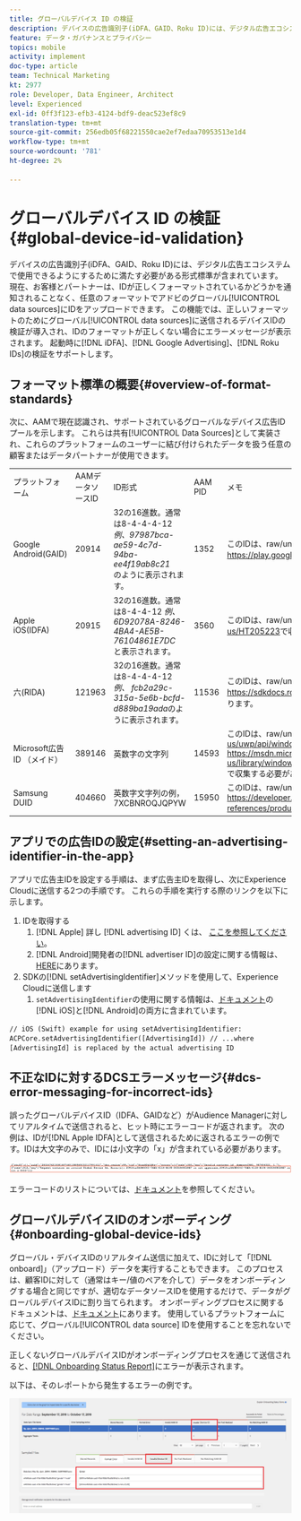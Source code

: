 ```yaml
---
title: グローバルデバイス ID の検証
description: デバイスの広告識別子(iDFA、GAID、Roku ID)には、デジタル広告エコシステムで使用できるようにするために満たす必要がある形式標準が含まれています。 現在、お客様とパートナーは、IDが正しく形式設定されているかどうかを通知されることなく、任意の形式でグローバルデータソースにIDをアップロードできます。 この機能では、適切な形式設定を行うためにグローバルデータソースに送信されるデバイスIDの検証が導入され、IDの形式が正しくない場合にエラーメッセージが表示されます。 起動時のiDFA、Google Advertising、Roku IDの検証をサポートします。
feature: データ・ガバナンスとプライバシー
topics: mobile
activity: implement
doc-type: article
team: Technical Marketing
kt: 2977
role: Developer, Data Engineer, Architect
level: Experienced
exl-id: 0ff3f123-efb3-4124-bdf9-deac523ef8c9
translation-type: tm+mt
source-git-commit: 256edb05f68221550cae2ef7edaa70953513e1d4
workflow-type: tm+mt
source-wordcount: '781'
ht-degree: 2%

---
```


# グローバルデバイス ID の検証 {#global-device-id-validation}

デバイスの広告識別子(iDFA、GAID、Roku ID)には、デジタル広告エコシステムで使用できるようにするために満たす必要がある形式標準が含まれています。 現在、お客様とパートナーは、IDが正しくフォーマットされているかどうかを通知されることなく、任意のフォーマットでアドビのグローバル[!UICONTROL data sources]にIDをアップロードできます。 この機能では、正しいフォーマットのためにグローバル[!UICONTROL data sources]に送信されるデバイスIDの検証が導入され、IDのフォーマットが正しくない場合にエラーメッセージが表示されます。 起動時に[!DNL iDFA]、[!DNL Google Advertising]、[!DNL Roku IDs]の検証をサポートします。

## フォーマット標準の概要{#overview-of-format-standards}

次に、AAMで現在認識され、サポートされているグローバルなデバイス広告IDプールを示します。 これらは共有[!UICONTROL Data Sources]として実装され、これらのプラットフォームのユーザーに結び付けられたデータを扱う任意の顧客またはデータパートナーが使用できます。

<table>
  <tr>
   <td>プラットフォーム </td>
   <td>AAMデータソースID </td>
   <td>ID形式 </td>
   <td>AAM PID </td>
   <td>メモ </td>
  </tr>
  <tr>
   <td>Google Android(GAID)</td>
   <td>20914</td>
   <td>32の16進数。通常は8-4-4-4-12<em>例、97987bca-ae59-4c7d-94ba-ee4f19ab8c21<br/> </em>のように表示されます。 </td>
   <td>1352</td>
   <td>このIDは、raw/unhashed/unaltered form Reference - <a href="https://play.google.com/about/monetization-ads/ads/ad-id/">https://play.google.com/about/monetization-ads/ads/ad-id/</a>で収集する必要があります。</td>
  </tr>
  <tr>
   <td>Apple iOS(IDFA)</td>
   <td>20915</td>
   <td>32の16進数。通常は8-4-4-12 <em>例、6D92078A-8246-4BA4-AE5B-76104861E7DC<br /> </em>と表示されます。 </td>
   <td>3560</td>
   <td>このIDは、raw/unhashed/unaltered form Reference - <a href="https://support.apple.com/en-us/HT205223">https://support.apple.com/en-us/HT205223</a>で収集する必要があります。</td>
  </tr>
  <tr>
   <td>六(RIDA)</td>
   <td>121963</td>
   <td>32の16進数。通常は8-4-4-4-12 <em>例、</em> <em>fcb2a29c-315a-5e6b-bcfd-d889ba19ada</em>のように表示されます。</td>
   <td>11536</td>
   <td>このIDは、raw/unhashed/unaltered form Reference - <a href="https://sdkdocs.roku.com/display/sdkdoc/Roku+Advertising+Framework">https://sdkdocs.roku.com/display/sdkdoc/Roku+Advertising+Framework</a>で収集する必要があります。 </td>
  </tr>
  <tr>
   <td>Microsoft広告ID （メイド）</td>
   <td>389146</td>
   <td>英数字の文字列</td>
   <td>14593</td>
   <td>このIDは、raw/unhashed/unaltered form Reference - <a href="https://docs.microsoft.com/en-us/uwp/api/windows.system.userprofile.advertisingmanager.advertisingid">https://docs.microsoft.com/en-us/uwp/api/windows.system.userprofile.advertisingmanager.advertisingid</a><br/><a href="https://msdn.microsoft.com/en-us/library/windows/apps/windows.system.userprofile.advertisingmanager.advertisingid.aspx">https://msdn.microsoft.com/en-us/library/windows/apps/windows.system.userprofile.advertisingmanager.advertisingid.aspx</a>で収集する必要があります。</td>
  </tr>
  <tr>
   <td>Samsung DUID</td>
   <td>404660</td>
   <td>英数字文字列の例， 7XCBNROQJQPYW</td>
   <td>15950</td>
   <td>このIDは、raw/unhashed/unaltered form Reference - <a href="https://developer.samsung.com/tv/develop/api-references/samsung-product-api-references/productinfo-api">https://developer.samsung.com/tv/develop/api-references/samsung-product-api-references/productinfo-api</a>で収集する必要があります。 </td>
  </tr>
</table>

## アプリでの広告IDの設定{#setting-an-advertising-identifier-in-the-app}

アプリで広告主IDを設定する手順は、まず広告主IDを取得し、次にExperience Cloudに送信する2つの手順です。 これらの手順を実行する際のリンクを以下に示します。

1. IDを取得する
   1. [!DNL Apple] 詳し [!DNL advertising ID] くは、 [ここを参照してください](https://developer.apple.com/documentation/adsupport/asidentifiermanager)。
   1. [!DNL Android]開発者の[!DNL advertiser ID]の設定に関する情報は、[HERE](http://www.androiddocs.com/google/play-services/id.html)にあります。
1. SDKの[!DNL setAdvertisingIdentifier]メソッドを使用して、Experience Cloudに送信します
   1. `setAdvertisingIdentifier`の使用に関する情報は、[ドキュメント](https://aep-sdks.gitbook.io/docs/using-mobile-extensions/mobile-core/identity/identity-api-reference#set-an-advertising-identifier)の[!DNL iOS]と[!DNL Android]の両方に含まれています。

`// iOS (Swift) example for using setAdvertisingIdentifier:`
`ACPCore.setAdvertisingIdentifier([AdvertisingId]) // ...where [AdvertisingId] is replaced by the actual advertising ID`

## 不正なIDに対するDCSエラーメッセージ{#dcs-error-messaging-for-incorrect-ids}

誤ったグローバルデバイスID（IDFA、GAIDなど）がAudience Managerに対してリアルタイムで送信されると、ヒット時にエラーコードが返されます。 次の例は、IDが[!DNL Apple IDFA]として送信されるために返されるエラーの例です。IDは大文字のみで、IDには小文字の「x」が含まれている必要があります。

![エラー画像](assets/image_4_.png)

エラーコードのリストについては、[ドキュメント](https://experienceleague.adobe.com/docs/audience-manager/user-guide/api-and-sdk-code/dcs/dcs-api-reference/dcs-error-codes.html?lang=en#api-and-sdk-code)を参照してください。

## グローバルデバイスIDのオンボーディング{#onboarding-global-device-ids}

グローバル・デバイスIDのリアルタイム送信に加えて、IDに対して「[!DNL onboard]」（アップロード）データを実行することもできます。 このプロセスは、顧客IDに対して（通常はキー/値のペアを介して）データをオンボーディングする場合と同じですが、適切なデータソースIDを使用するだけで、データがグローバルデバイスIDに割り当てられます。 オンボーディングプロセスに関するドキュメントは、[ドキュメント](https://experienceleague.adobe.com/docs/audience-manager/user-guide/implementation-integration-guides/sending-audience-data/batch-data-transfer-process/batch-data-transfer-overview.html?lang=en#implementation-integration-guides)にあります。 使用しているプラットフォームに応じて、グローバル[!UICONTROL data source] IDを使用することを忘れないでください。

正しくないグローバルデバイスIDがオンボーディングプロセスを通じて送信されると、[[!DNL Onboarding Status Report]](https://experienceleague.adobe.com/docs/audience-manager/user-guide/reporting/onboarding-status-report.html?lang=en#reporting)にエラーが表示されます。

以下は、そのレポートから発生するエラーの例です。

![エラー画像](assets/image_5_.png)
